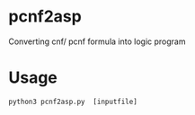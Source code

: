 # pcnf2asp
Converting cnf/ pcnf formula into logic program


# Usage

```python
python3 pcnf2asp.py  [inputfile]
```
